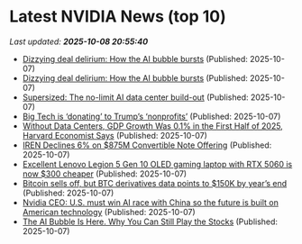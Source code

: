 # Latest NVIDIA News (top 10)
_Last updated: **2025-10-08 20:55:40**_

- [Dizzying deal delirium: How the AI bubble bursts](https://fortune.com/2025/10/07/how-will-the-ai-bubble-burst-nvidia-openai-dotcom-circular/) (Published: 2025-10-07)
- [Dizzying deal delirium: How the AI bubble bursts](https://finance.yahoo.com/news/dizzying-deal-delirium-ai-bubble-205337503.html) (Published: 2025-10-07)
- [Supersized: The no-limit AI data center build-out](https://theweek.com/tech/ai-data-centers) (Published: 2025-10-07)
- [Big Tech is ‘donating’ to Trump’s ‘nonprofits’](https://www.theverge.com/column/794975/big-tech-trump-nonprofits-donations-regulator) (Published: 2025-10-07)
- [Without Data Centers, GDP Growth Was 0.1% in the First Half of 2025, Harvard Economist Says](https://slashdot.org/story/25/10/07/2012240/without-data-centers-gdp-growth-was-01-in-the-first-half-of-2025-harvard-economist-says) (Published: 2025-10-07)
- [IREN Declines 6% on $875M Convertible Note Offering](https://www.coindesk.com/markets/2025/10/07/iren-declines-6-on-usd875m-convertible-note-offering) (Published: 2025-10-07)
- [Excellent Lenovo Legion 5 Gen 10 OLED gaming laptop with RTX 5060 is now $300 cheaper](https://www.notebookcheck.net/Excellent-Lenovo-Legion-5-Gen-10-OLED-gaming-laptop-with-RTX-5060-is-now-300-cheaper.1133318.0.html) (Published: 2025-10-07)
- [Bitcoin sells off, but BTC derivatives data points to $150K by year’s end](https://cointelegraph.com/news/bitcoin-sells-off-but-btc-derivatives-data-points-to-150k-by-year-s-end) (Published: 2025-10-07)
- [Nvidia CEO: U.S. must win AI race with China so the future is built on American technology](https://biztoc.com/x/d382addbef317faf) (Published: 2025-10-07)
- [The AI Bubble Is Here. Why You Can Still Play the Stocks](https://biztoc.com/x/2fdb0bad1fcf7ee7) (Published: 2025-10-07)
